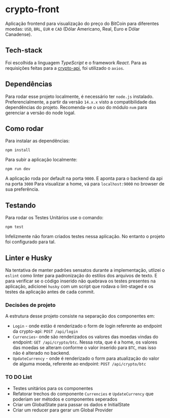 # crypto-front

Aplicação frontend para visualização do preço do BitCoin para diferentes moedas: `USD`, `BRL`, `EUR` e `CAD` (Dólar Americano, Real, Euro e Dólar Canadense).
## Tech-stack

Foi escolhida a linguagem _TypeScript_ e o framework _React_. Para as requisições feitas para a [crypto-api](https://github.com/bpoliana/crypto-api), foi utilizado o `axios`. 
## Dependências
Para rodar esse projeto localmente, é necessário ter `node.js` instalado. Preferencialmente, a partir da versão `14.x.x` visto a compatibilidade das dependências do projeto. 
Recomenda-se o uso do módulo `nvm` para gerenciar a versão do node logal. 


## Como rodar 
Para instalar as dependências:
```
npm install
```
Para subir a aplicação localmente: 
```
npm run dev
```
A aplicação roda por default na porta `9000`. E aponta para o backend da api na porta `3000`
Para visualizar a home, vá para `localhost:9000` no browser de sua preferência. 

## Testando 
Para rodar os Testes Unitários use o comando: 
```
npm test
```
Infelizmente não foram criados testes nessa aplicação. No entanto o projeto foi configurado para tal.
## Linter e Husky
Na tentativa de manter padrões sensatos durante a implementação, utlizei o `eslint` como linter para padronização do estilos dos arquivos de texto. E para verificar se o código inserido não quebrava os testes presentes na aplicação, adicionei `husky` com um script que rodava o lint-staged e os testes da aplicação antes de cada commit. 




### Decisões de projeto

A estrutura desse projeto consiste na separação dos componentes em:
- `Login` - onde estão é renderizado o form de login referente ao endpoint da crypto-api: `POST /api/login`
- `Currencies`- onde são renderizados os valores das moedas vindas do endpoint: `GET /api/crypto/btc`. Nessa rota, que é a home, os valores das moedas se alteram conforme o valor inserido para `BTC`, mas isso não é alterado no backend. 
- `UpdateCurrency` - onde é renderizado o form para atualização do valor de alguma moeda, referente ao endpoint: `POST /api/crypto/btc`
### TO DO List 

- Testes unitários para os componentes
- Refatorar trechos do componente `Currencies` e `UpdateCurrency` que poderiam ser métodos e componentes seperados
- Criar um GlobalState para passar os dados e InitialState
- Criar um reducer para gerar um Global Provider
